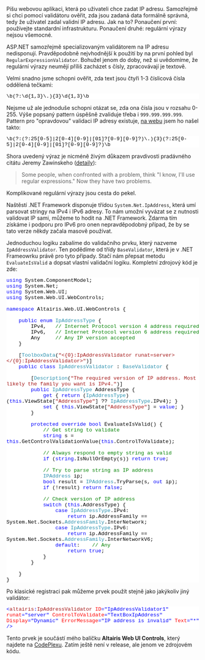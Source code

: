 <!-- dcterms:identifier = aspnetcz#243 -->
<!-- dcterms:title = IpAddressValidator – validace IP adresy jako uživatelského vstupu -->
<!-- dcterms:abstract = Píšu webovou aplikaci, která po uživateli chce zadat IP adresu. Samozřejmě si chci pomocí validátoru ověřit, zda jsou zadaná data formálně správná, tedy že uživatel zadal validní IP adresu. Jak na to? Ponaučení první: používejte standardní infrastrukturu. Ponaučení druhé: regulární výrazy nejsou všemocné. -->
<!-- np9:categoryId = 1 -->
<!-- x4w:category = IT -->
<!-- np9:authorId = 1 -->
<!-- np9:authorEmail = michal.valasek@altairis.cz -->
<!-- dcterms:creator = Michal Altair Valášek -->
<!-- dcterms:created = 2009-10-10T03:06:07.413+02:00 -->
<!-- dcterms:date = 2009-10-10T03:06:07.413+02:00 -->

<p>Píšu webovou aplikaci, která po uživateli chce zadat IP adresu. Samozřejmě si chci pomocí validátoru ověřit, zda jsou zadaná data formálně správná, tedy že uživatel zadal validní IP adresu. Jak na to? Ponaučení první: používejte standardní infrastrukturu. Ponaučení druhé: regulární výrazy nejsou všemocné.</p>  <p>ASP.NET samozřejmě specializovaným validátorem na IP adresu nedisponují. Pravděpodobně nejvhodnější k použití by na první pohled byl <code>RegularExpressionValidator</code>. Bohužel jenom do doby, než si uvědomíme, že regulární výrazy neumějí příliš zacházet s čísly, zpracovávají je textově. </p>  <p>Velmi snadno jsme schopni ověřit, zda text jsou čtyři 1-3 číslicová čísla oddělená tečkami:</p>  <div style="font-family: consolas, &#39;Courier New&#39;, monospace; background: white; color: black; font-size: 10pt">   <p style="margin: 0px">\b(?:\d{1,3}\.){3}\d{1,3}\b</p> </div>  <p>Nejsme už ale jednoduše schopni otázat se, zda ona čísla jsou v rozsahu 0-255. Výše popsaný pattern úspěšně zvaliduje třeba i <code>999.999.999.999</code>. Pattern pro &quot;opravdovou&quot; validaci IP adresy existuje, <a href="http://www.regular-expressions.info/examples.html">na webu</a> jsem ho našel takto:</p>  <div style="font-family: consolas, &#39;Courier New&#39;, monospace; background: white; color: black; font-size: 10pt">   <p style="margin: 0px">\b(?:(?:25[0-5]|2[0-4][0-9]|[01]?[0-9][0-9]?)\.){3}(?:25[0-5]|2[0-4][0-9]|[01]?[0-9][0-9]?)\b</p> </div>  <p>Shora uvedený výraz je nicméně živým důkazem pravdivosti pradávného citátu Jeremy Zawinskeho (<a href="http://regex.info/blog/2006-09-15/247">detaily</a>):</p>  <blockquote>Some people, when confronted with a problem, think &quot;I know, I'll use regular expressions.&quot; Now they have two problems. </blockquote>  <p>Komplikované regulární výrazy jsou cesta do pekel.</p>  <p>Naštěstí .NET Framework disponuje třídou <code>System.Net.IpAddress</code>, která umí parsovat stringy na IPv4 i IPv6 adresy. To nám umožní vyvázat se z nutnosti validovat IP sami, můžeme to hodit na .NET Framework. Zdarma tím získáme i podporu pro IPv6 pro onen nepravděpodobný případ, že by se tato verze někdy začala masově používat.</p>  <p>Jednoduchou logiku zabalíme do validačního prvku, který nazveme <code>IpAddressValidator</code>. Ten podědíme od třídy <code>BaseValidator</code>, která je v .NET Frameowrku právě pro tyto případy. Stačí nám přepsat metodu <code>EvaluateIsValid</code> a dopsat vlastní validační logiku. Kompletní zdrojový kód je zde:</p>  <div style="font-family: consolas, &#39;Courier New&#39;, monospace; background: white; color: black; font-size: 10pt">   <p style="margin: 0px"><span style="color: blue">using</span> System.ComponentModel;</p>    <p style="margin: 0px"><span style="color: blue">using</span> System.Net;</p>    <p style="margin: 0px"><span style="color: blue">using</span> System.Web.UI;</p>    <p style="margin: 0px"><span style="color: blue">using</span> System.Web.UI.WebControls;</p>    <p style="margin: 0px">&#160;</p>    <p style="margin: 0px"><span style="color: blue">namespace</span> Altairis.Web.UI.WebControls {</p>    <p style="margin: 0px">&#160;</p>    <p style="margin: 0px">&#160;&#160;&#160; <span style="color: blue">public</span> <span style="color: blue">enum</span> <span style="color: #2b91af">IpAddressType</span> {</p>    <p style="margin: 0px">&#160;&#160;&#160;&#160;&#160;&#160;&#160; IPv4,&#160;&#160; <span style="color: green">// Internet Protocol version 4 address required</span></p>    <p style="margin: 0px">&#160;&#160;&#160;&#160;&#160;&#160;&#160; IPv6,&#160;&#160; <span style="color: green">// Internet Protocol version 6 address required</span></p>    <p style="margin: 0px">&#160;&#160;&#160;&#160;&#160;&#160;&#160; Any&#160;&#160;&#160;&#160; <span style="color: green">// Any IP version accepted</span></p>    <p style="margin: 0px">&#160;&#160;&#160; }</p>    <p style="margin: 0px">&#160;</p>    <p style="margin: 0px">&#160;&#160;&#160; [<span style="color: #2b91af">ToolboxData</span>(<span style="color: #a31515">&quot;&lt;{0}:IpAddressValidator runat=server&gt;&lt;/{0}:IpAddressValidator&gt;&quot;</span>)]</p>    <p style="margin: 0px">&#160;&#160;&#160; <span style="color: blue">public</span> <span style="color: blue">class</span> <span style="color: #2b91af">IpAddressValidator</span> : <span style="color: #2b91af">BaseValidator</span> {</p>    <p style="margin: 0px">&#160;</p>    <p style="margin: 0px">&#160;&#160;&#160;&#160;&#160;&#160;&#160; [<span style="color: #2b91af">Description</span>(<span style="color: #a31515">&quot;The required version of IP address. Most likely the family you want is IPv4.&quot;</span>)]</p>    <p style="margin: 0px">&#160;&#160;&#160;&#160;&#160;&#160;&#160; <span style="color: blue">public</span> <span style="color: #2b91af">IpAddressType</span> AddressType {</p>    <p style="margin: 0px">&#160;&#160;&#160;&#160;&#160;&#160;&#160;&#160;&#160;&#160;&#160; <span style="color: blue">get</span> { <span style="color: blue">return</span> (<span style="color: #2b91af">IpAddressType</span>)(<span style="color: blue">this</span>.ViewState[<span style="color: #a31515">&quot;AddressType&quot;</span>] ?? <span style="color: #2b91af">IpAddressType</span>.IPv4); }</p>    <p style="margin: 0px">&#160;&#160;&#160;&#160;&#160;&#160;&#160;&#160;&#160;&#160;&#160; <span style="color: blue">set</span> { <span style="color: blue">this</span>.ViewState[<span style="color: #a31515">&quot;AddressType&quot;</span>] = <span style="color: blue">value</span>; }</p>    <p style="margin: 0px">&#160;&#160;&#160;&#160;&#160;&#160;&#160; }</p>    <p style="margin: 0px">&#160;</p>    <p style="margin: 0px">&#160;&#160;&#160;&#160;&#160;&#160;&#160; <span style="color: blue">protected</span> <span style="color: blue">override</span> <span style="color: blue">bool</span> EvaluateIsValid() {</p>    <p style="margin: 0px">&#160;&#160;&#160;&#160;&#160;&#160;&#160;&#160;&#160;&#160;&#160; <span style="color: green">// Get string to validate</span></p>    <p style="margin: 0px">&#160;&#160;&#160;&#160;&#160;&#160;&#160;&#160;&#160;&#160;&#160; <span style="color: blue">string</span> s = <span style="color: blue">this</span>.GetControlValidationValue(<span style="color: blue">this</span>.ControlToValidate);</p>    <p style="margin: 0px">&#160;</p>    <p style="margin: 0px">&#160;&#160;&#160;&#160;&#160;&#160;&#160;&#160;&#160;&#160;&#160; <span style="color: green">// Always respond to empty string as valid</span></p>    <p style="margin: 0px">&#160;&#160;&#160;&#160;&#160;&#160;&#160;&#160;&#160;&#160;&#160; <span style="color: blue">if</span> (<span style="color: blue">string</span>.IsNullOrEmpty(s)) <span style="color: blue">return</span> <span style="color: blue">true</span>;</p>    <p style="margin: 0px">&#160;</p>    <p style="margin: 0px">&#160;&#160;&#160;&#160;&#160;&#160;&#160;&#160;&#160;&#160;&#160; <span style="color: green">// Try to parse string as IP address</span></p>    <p style="margin: 0px">&#160;&#160;&#160;&#160;&#160;&#160;&#160;&#160;&#160;&#160;&#160; <span style="color: #2b91af">IPAddress</span> ip;</p>    <p style="margin: 0px">&#160;&#160;&#160;&#160;&#160;&#160;&#160;&#160;&#160;&#160;&#160; <span style="color: blue">bool</span> result = <span style="color: #2b91af">IPAddress</span>.TryParse(s, <span style="color: blue">out</span> ip);</p>    <p style="margin: 0px">&#160;&#160;&#160;&#160;&#160;&#160;&#160;&#160;&#160;&#160;&#160; <span style="color: blue">if</span> (!result) <span style="color: blue">return</span> <span style="color: blue">false</span>;</p>    <p style="margin: 0px">&#160;</p>    <p style="margin: 0px">&#160;&#160;&#160;&#160;&#160;&#160;&#160;&#160;&#160;&#160;&#160; <span style="color: green">// Check version of IP address</span></p>    <p style="margin: 0px">&#160;&#160;&#160;&#160;&#160;&#160;&#160;&#160;&#160;&#160;&#160; <span style="color: blue">switch</span> (<span style="color: blue">this</span>.AddressType) {</p>    <p style="margin: 0px">&#160;&#160;&#160;&#160;&#160;&#160;&#160;&#160;&#160;&#160;&#160;&#160;&#160;&#160;&#160; <span style="color: blue">case</span> <span style="color: #2b91af">IpAddressType</span>.IPv4:</p>    <p style="margin: 0px">&#160;&#160;&#160;&#160;&#160;&#160;&#160;&#160;&#160;&#160;&#160;&#160;&#160;&#160;&#160;&#160;&#160;&#160;&#160; <span style="color: blue">return</span> ip.AddressFamily == System.Net.Sockets.<span style="color: #2b91af">AddressFamily</span>.InterNetwork;</p>    <p style="margin: 0px">&#160;&#160;&#160;&#160;&#160;&#160;&#160;&#160;&#160;&#160;&#160;&#160;&#160;&#160;&#160; <span style="color: blue">case</span> <span style="color: #2b91af">IpAddressType</span>.IPv6:</p>    <p style="margin: 0px">&#160;&#160;&#160;&#160;&#160;&#160;&#160;&#160;&#160;&#160;&#160;&#160;&#160;&#160;&#160;&#160;&#160;&#160;&#160; <span style="color: blue">return</span> ip.AddressFamily == System.Net.Sockets.<span style="color: #2b91af">AddressFamily</span>.InterNetworkV6;</p>    <p style="margin: 0px">&#160;&#160;&#160;&#160;&#160;&#160;&#160;&#160;&#160;&#160;&#160;&#160;&#160;&#160;&#160; <span style="color: blue">default</span>:&#160;&#160;&#160; <span style="color: green">// Any</span></p>    <p style="margin: 0px">&#160;&#160;&#160;&#160;&#160;&#160;&#160;&#160;&#160;&#160;&#160;&#160;&#160;&#160;&#160;&#160;&#160;&#160;&#160; <span style="color: blue">return</span> <span style="color: blue">true</span>;</p>    <p style="margin: 0px">&#160;&#160;&#160;&#160;&#160;&#160;&#160;&#160;&#160;&#160;&#160; }</p>    <p style="margin: 0px">&#160;&#160;&#160;&#160;&#160;&#160;&#160; }</p>    <p style="margin: 0px">&#160;</p>    <p style="margin: 0px">&#160;&#160;&#160; }</p>    <p style="margin: 0px">}</p> </div>  <p>  <p>Po klasické registraci pak můžeme prvek použít stejně jako jakýkoliv jiný validátor:</p>  <div style="font-family: consolas, &#39;Courier New&#39;, monospace; background: white; color: black; font-size: 10pt">   <p style="margin: 0px"><span style="color: blue">&lt;</span><span style="color: #a31515">altairis</span><span style="color: blue">:</span><span style="color: #a31515">IpAddressValidator</span> <span style="color: red">ID</span><span style="color: blue">=&quot;IpAddressValidator1&quot;</span> <span style="color: red">runat</span><span style="color: blue">=&quot;server&quot;</span> <span style="color: red">ControlToValidate</span><span style="color: blue">=&quot;TextBoxIpAddress&quot;</span> <span style="color: red">Display</span><span style="color: blue">=&quot;Dynamic&quot;</span> <span style="color: red">ErrorMessage</span><span style="color: blue">=&quot;IP address is invalid&quot;</span> <span style="color: red">Text</span><span style="color: blue">=&quot;*&quot;</span> <span style="color: blue">/&gt;</span></p> </div>  <p>Tento prvek je součástí mého balíčku <strong>Altairis Web UI Controls</strong>, který najdete na <a href="http://altairiswebui.codeplex.com/">CodePlexu</a>. Zatím ještě není v release, ale jenom ve zdrojovém kódu.</p>